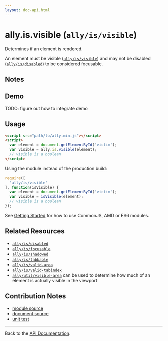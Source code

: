 ```yaml
---
layout: doc-api.html
---
```


# ally.is.visible (`ally/is/visible`)

Determines if an element is rendered.

An element must be visible ([`ally/is/visible`](visible.md)) and may not be disabled ([`ally/is/disabled`](disabled.md)) to be considered focusable.


## Notes


## Demo

TODO: figure out how to integrate demo


## Usage

```html
<script src="path/to/ally.min.js"></script>
<script>
  var element = document.getElementById('victim');
  var visible = ally.is.visible(element);
  // visible is a boolean
</script>
```

Using the module instead of the production build:

```js
require([
  'ally/is/visible'
], function(isVisible) {
  var element = document.getElementById('victim');
  var visible = isVisible(element);
  // visible is a boolean
});
```

See [Getting Started](../../getting-started.md) for how to use CommonJS, AMD or ES6 modules.


## Related Resources

* [`ally/is/disabled`](disabled.md)
* [`ally/is/focusable`](focusable.md)
* [`ally/is/shadowed`](shadowed.md)
* [`ally/is/tabbable`](tabbable.md)
* [`ally/is/valid-area`](valid-area.md)
* [`ally/is/valid-tabindex`](valid-tabindex.md)
* [`ally/util/visible-area`](../util.md#Calculate-An-Element-s-Visible-Area) can be used to determine how much of an element is actually visible in the viewport


## Contribution Notes

* [module source](https://github.com/medialize/ally.js/blob/master/src/is/visible.js)
* [document source](https://github.com/medialize/ally.js/blob/master/docs/api/is/visible.md)
* [unit test](https://github.com/medialize/ally.js/blob/master/test/unit/is.visible.test.js)


---

Back to the [API Documentation](../README.md).

